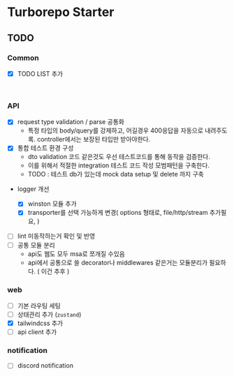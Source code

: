 # Turborepo Starter

## TODO

### Common

- [x] TODO LIST 추가

<br>

### API

- [x] request type validation / parse 공통화
  - 특정 타입의 body/query를 강제하고, 어길경우 400응답을 자동으로 내려주도록. controller에서는 보장된 타입만 받아야한다.
- [x] 통합 테스트 환경 구성
  - dto validation 코드 같은것도 우선 테스트코드를 통해 동작을 검증한다.
  - 이를 위해서 적절한 integration 테스트 코드 작성 모범패턴을 구축한다.
  - TODO : 테스트 db가 있는데 mock data setup 및 delete 까지 구축
- logger 개선

  - [x] winston 모듈 추가
  - [x] transporter를 선택 가능하게 변경( options 형태로, file/http/stream 추가필요, )

- [ ] lint 미동작하는거 확인 및 반영
- [ ] 공통 모듈 분리
  - api도 웹도 모두 msa로 쪼개질 수있음
  - api에서 공통으로 쓸 decorator나 middlewares 같은거는 모듈분리가 필요하다. ( 이건 추후 )

### web

- [ ] 기본 라우팅 세팅
- [ ] 상태관리 추가 (`zustand`)
- [x] tailwindcss 추가
- [ ] api client 추가

### notification

- [ ] discord notification
